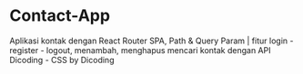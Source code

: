 # Contact-App
Aplikasi kontak dengan React Router SPA, Path & Query Param | fitur login - register - logout, menambah, menghapus mencari kontak  dengan API Dicoding - CSS by Dicoding
